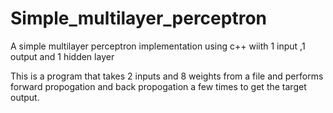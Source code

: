 # Simple_multilayer_perceptron
A simple multilayer perceptron implementation using c++ wiith 1 input ,1 output and 1 hidden layer

This is a program that takes 2 inputs and 8 weights from a file and performs forward propogation and back propogation a few times to get the target output.
